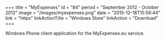 +++
title = "MyExpenses"
id = "84"
period = "September 2012 - October 2012"
image = "/images/myexpenses.png"
date = "2015-12-18T15:56:44"
link = "https"
linkActionTitle = "Windows Store"
linkAction = "Download"
+++

Windows Phone client application for the MyExpenses.eu service.
